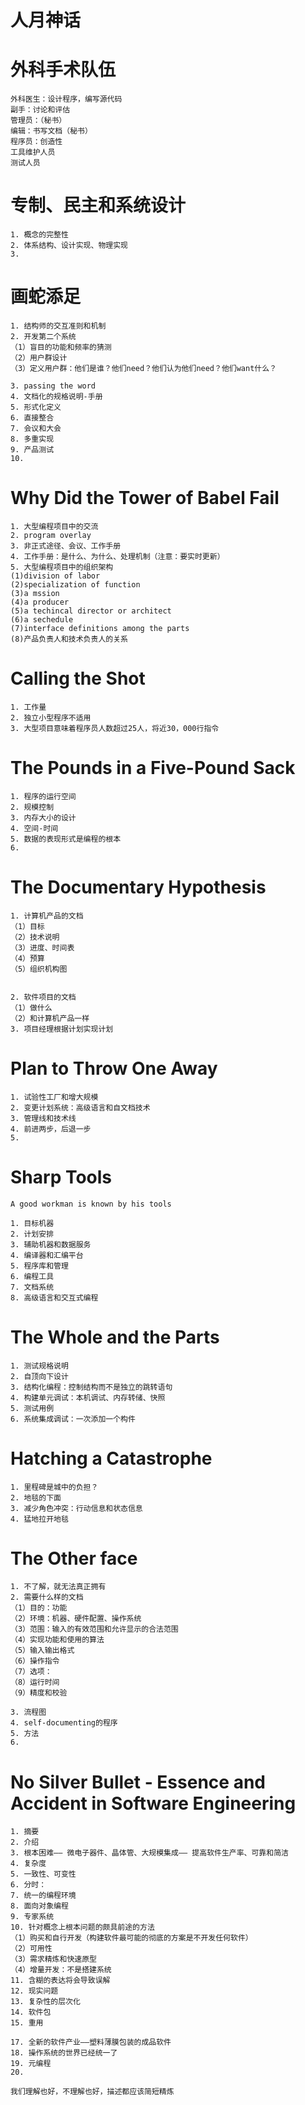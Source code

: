 # 人月神话

	

# 外科手术队伍

	外科医生：设计程序，编写源代码
	副手：讨论和评估
	管理员：（秘书）
	编辑：书写文档（秘书）
	程序员：创造性
	工具维护人员
	测试人员

# 专制、民主和系统设计
	
	
	1. 概念的完整性
	2. 体系结构、设计实现、物理实现
	3. 

# 画蛇添足

	1. 结构师的交互准则和机制
	2. 开发第二个系统
	（1）盲目的功能和频率的猜测
	（2）用户群设计
	（3）定义用户群：他们是谁？他们need？他们认为他们need？他们want什么？
	
	3. passing the word
	4. 文档化的规格说明-手册
	5. 形式化定义
	6. 直接整合
	7. 会议和大会
	8. 多重实现
	9. 产品测试
	10. 
# Why Did the Tower of Babel Fail

	1. 大型编程项目中的交流
	2. program overlay
	3. 非正式途径、会议、工作手册
	4. 工作手册：是什么、为什么、处理机制（注意：要实时更新）
	5. 大型编程项目中的组织架构
	(1)division of labor
	(2)specialization of function
	(3)a mssion
	(4)a producer
	(5)a techincal director or architect
	(6)a sechedule
	(7)interface definitions among the parts
	(8)产品负责人和技术负责人的关系

# Calling the Shot

	1. 工作量
	2. 独立小型程序不适用
	3. 大型项目意味着程序员人数超过25人，将近30，000行指令
	
# The Pounds in a Five-Pound Sack

	1. 程序的运行空间
	2. 规模控制
	3. 内存大小的设计
	4. 空间-时间
	5. 数据的表现形式是编程的根本
	6. 

# The Documentary Hypothesis

	1. 计算机产品的文档
	（1）目标
	（2）技术说明
	（3）进度、时间表
	（4）预算
	（5）组织机构图
	
	
	2. 软件项目的文档
	（1）做什么
	（2）和计算机产品一样
	3. 项目经理根据计划实现计划

# Plan to Throw One Away

	1. 试验性工厂和增大规模
	2. 变更计划系统：高级语言和自文档技术
	3. 管理线和技术线
	4. 前进两步，后退一步
	5. 

# Sharp Tools


	A good workman is known by his tools

	1. 目标机器
	2. 计划安排
	3. 辅助机器和数据服务
	4. 编译器和汇编平台
	5. 程序库和管理
	6. 编程工具
	7. 文档系统
	8. 高级语言和交互式编程

# The Whole and the Parts


	1. 测试规格说明
	2. 自顶向下设计
	3. 结构化编程：控制结构而不是独立的跳转语句
	4. 构建单元调试：本机调试、内存转储、快照
	5. 测试用例
	6. 系统集成调试：一次添加一个构件


# Hatching a Catastrophe
  

	1. 里程碑是城中的负担？
	2. 地毯的下面
	3. 减少角色冲突：行动信息和状态信息
	4. 猛地拉开地毯


# The Other face
  

	1. 不了解，就无法真正拥有
	2. 需要什么样的文档
	（1）目的：功能
	（2）环境：机器、硬件配置、操作系统
	（3）范围：输入的有效范围和允许显示的合法范围
	（4）实现功能和使用的算法
	（5）输入输出格式
	（6）操作指令
	（7）选项：
	（8）运行时间
	（9）精度和校验

	3. 流程图
	4. self-documenting的程序
	5. 方法
	6. 

# No Silver Bullet - Essence and Accident in Software Engineering


	1. 摘要
	2. 介绍
	3. 根本困难—— 微电子器件、晶体管、大规模集成—— 提高软件生产率、可靠和简洁
	4. 复杂度
	5. 一致性、可变性
	6. 分时：
	7. 统一的编程环境
	8. 面向对象编程
	9. 专家系统
	10. 针对概念上根本问题的颇具前途的方法
	（1）购买和自行开发（构建软件最可能的彻底的方案是不开发任何软件）
	（2）可用性
	（3）需求精炼和快速原型
	（4）增量开发：不是搭建系统
	11. 含糊的表达将会导致误解
	12. 现实问题
	13. 复杂性的层次化
	14. 软件包
	15. 重用

	17. 全新的软件产业——塑料薄膜包装的成品软件
	18. 操作系统的世界已经统一了
	19. 元编程
	20. 

	我们理解也好，不理解也好，描述都应该简短精炼
